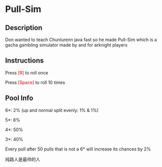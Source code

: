# Pull-Sim

## Description

Don wanted to teach Chunlurenn java fast so he made Pull-Sim which is a gacha gambling simulator made by and for arknight players

## Instructions

Press <span style="color: red;">[R]</span> to roll once

Press <span style="color: red;">[Space]</span> to roll 10 times

## Pool Info

6*: 2% (up and normal split evenly: 1% & 1%)

5*: 8%

4*: 50%

3*: 40%

Every pull after 50 pulls that is not a 6* will increase its chances by 2%

纯路人是最帅的人